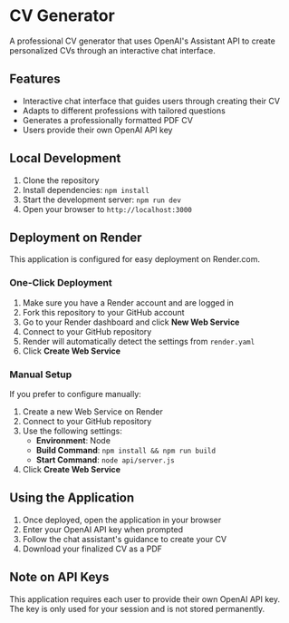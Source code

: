 # CV Generator

A professional CV generator that uses OpenAI's Assistant API to create personalized CVs through an interactive chat interface.

## Features

- Interactive chat interface that guides users through creating their CV
- Adapts to different professions with tailored questions
- Generates a professionally formatted PDF CV
- Users provide their own OpenAI API key

## Local Development

1. Clone the repository
2. Install dependencies: `npm install`
3. Start the development server: `npm run dev`
4. Open your browser to `http://localhost:3000`

## Deployment on Render

This application is configured for easy deployment on Render.com.

### One-Click Deployment

1. Make sure you have a Render account and are logged in
2. Fork this repository to your GitHub account
3. Go to your Render dashboard and click **New Web Service**
4. Connect to your GitHub repository
5. Render will automatically detect the settings from `render.yaml`
6. Click **Create Web Service**

### Manual Setup

If you prefer to configure manually:

1. Create a new Web Service on Render
2. Connect to your GitHub repository
3. Use the following settings:
   - **Environment**: Node
   - **Build Command**: `npm install && npm run build`
   - **Start Command**: `node api/server.js`
4. Click **Create Web Service**

## Using the Application

1. Once deployed, open the application in your browser
2. Enter your OpenAI API key when prompted
3. Follow the chat assistant's guidance to create your CV
4. Download your finalized CV as a PDF

## Note on API Keys

This application requires each user to provide their own OpenAI API key. The key is only used for your session and is not stored permanently.